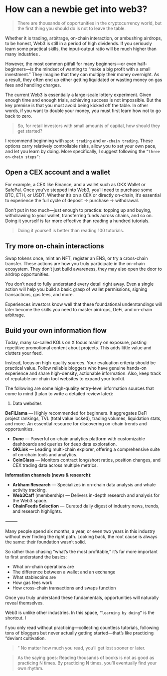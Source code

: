 

# How can a newbie get into web3?

> There are thousands of opportunities in the cryptocurrency world, but the first thing you should do is not to leave the table.


Whether it is trading, arbitrage, on-chain interaction, or ambushing airdrops, to be honest, Web3  is still in a period of high dividends. If you seriously learn some practical skills, the input-output ratio will be much higher than many industries .

However, the most common pitfall for many beginners—or even half-beginners—is the mindset of wanting to “make a big profit with a small investment.” They imagine that they can multiply their money overnight. As a result, they often end up either getting liquidated or wasting money on gas fees and handling charges.

The current Web3 is essentially a large-scale lottery experiment. Given enough time and enough trials, achieving success is not impossible. But the key premise is that you must avoid being kicked off the table. In other words, if you want to double your money, you must first learn how not to go back to zero.

> So, for retail investors with small amounts of capital, how should they get started?

I recommend beginning with `spot trading` and `on-chain trading`. These options carry relatively controllable risks, allow you to set your own pace, and let you learn by doing. More specifically, I suggest following the `“three on-chain steps”`:

## Open a CEX account and a wallet

For example, a CEX like Binance, and a wallet such as OKX Wallet or SafePal. Once you’ve stepped into Web3, you’ll need to purchase some BTC, ETH, or USDT. Whether it’s on a CEX or directly on-chain, it’s essential to experience the full cycle of deposit → purchase → withdrawal.


Don’t put in too much—just enough to practice: topping up and buying, withdrawing to your wallet, transferring funds across chains, and so on. Doing it yourself is far more effective than reading a hundred tutorials.


> Doing it yourself is better than reading 100 tutorials.



## Try more on-chain interactions

Swap tokens once, mint an NFT, register an ENS, or try a cross-chain transfer. These actions are how you truly participate in the on-chain ecosystem. They don’t just build awareness, they may also open the door to airdrop opportunities.

You don’t need to fully understand every detail right away. Even a single action will help you build a basic grasp of wallet permissions, signing transactions, gas fees, and more.

Experiences investors know well that these foundational understandings will later become the skills you need to master airdrops, DeFi, and on-chain arbitrage.

## Build your own information flow

Today, many so-called KOLs on X focus mainly on exposure, posting repetitive promotional content about projects. This adds little value and clutters your feed.

Instead, focus on high-quality sources. Your evaluation criteria should be practical value. Follow reliable bloggers who have genuine hands-on experience and share high-density, actionable information. Also, keep track of reputable on-chain tool websites to expand your toolkit.

The following are some high-quality entry-level information sources that come to mind (I plan to write a detailed review later):


1.	Data websites

**DeFiLlama** — Highly recommended for beginners. It aggregates DeFi project rankings, TVL (total value locked), trading volumes, liquidation stats, and more. An essential resource for discovering on-chain trends and opportunities.

- **Dune** — Powerful on-chain analytics platform with customizable dashboards and queries for deep data exploration.
- **OKLink** — Leading multi-chain explorer, offering a comprehensive suite of on-chain tools and analytics.
- **CoinGlass** — Monitors contract long/short ratios, position changes, and CEX trading data across multiple metrics.

**Information channels (news & research):**

- **Arkham Research** — Specializes in on-chain data analysis and whale activity tracking.
- **Web3Caff** (membership) — Delivers in-depth research and analysis for the Web3 space.
- **ChainFeeds Selection** — Curated daily digest of industry news, trends, and research highlights.

⸻

Many people spend six months, a year, or even two years in this industry without ever finding the right path. Looking back, the root cause is always the same: their foundation wasn’t solid.

So rather than chasing “what’s the most profitable,” it’s far more important to first understand the basics:

* What on-chain operations are
* The difference between a wallet and an exchange
* What stablecoins are
* How gas fees work
* How cross-chain transactions and swaps function

Once you truly understand these fundamentals, opportunities will naturally reveal themselves.

Web3 is unlike other industries. In this space, `“learning by doing”` is the shortcut. I

f you only read without practicing—collecting countless tutorials, following tons of bloggers but never actually getting started—that’s like practicing “deviant cultivation.

> ” No matter how much you read, you’ll get lost sooner or later.

> As the saying goes: Reading thousands of books is not as good as practicing N times. By practicing N times, you’ll eventually find your own rhythm.